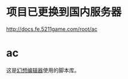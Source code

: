 # 项目已更换到国内服务器
http://docs.fe.5211game.com/root/ac

# ac
这是[幻想编辑器](https://fantasyeditor.github.io/docs/)使用的脚本库。
